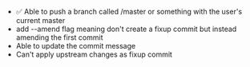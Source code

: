 
* ✅ Able to push a branch called <username>/master or something with the user's current master
* add --amend flag meaning don't create a fixup commit but instead amending the first commit
* Able to update the commit message
* Can't apply upstream changes as fixup commit